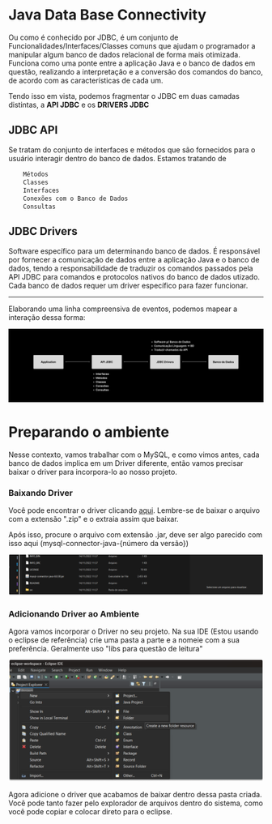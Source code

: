 # Java Data Base Connectivity
Ou como é conhecido por JDBC, é um conjunto de Funcionalidades/Interfaces/Classes comuns que ajudam o programador a manipular algum banco de dados relacional de forma mais otimizada. Funciona como uma ponte entre a aplicação Java e o banco de dados em questão, realizando a interpretação e a conversão dos comandos do banco, de acordo com as características de cada um.

Tendo isso em vista, podemos fragmentar o JDBC em duas camadas distintas, a <strong>API JDBC</strong> e os <strong>DRIVERS JDBC</strong>

## JDBC API
Se tratam do conjunto de interfaces e métodos que são fornecidos para o usuário interagir dentro do banco de dados. Estamos tratando de
```
    Métodos
    Classes
    Interfaces
    Conexões com o Banco de Dados
    Consultas
``` 

## JDBC Drivers
Software específico para um determinando banco de dados. É responsável por fornecer a comunicação de dados entre a aplicação Java e o banco de dados, tendo a responsabilidade de traduzir os comandos passados pela API JDBC para comandos e protocolos nativos do banco de dados utizado.
Cada banco de dados requer um driver específico para fazer funcionar.
<hr>

Elaborando uma linha compreensiva de eventos, podemos mapear a interação dessa forma:

<p>
    <img src="assets/jdbc.png" alt="img-fluxo">
</p>

# Preparando o ambiente
Nesse contexto, vamos trabalhar com o MySQL, e como vimos antes, cada banco de dados implica em um Driver diferente, então vamos precisar baixar o driver para incorpora-lo ao nosso projeto.

### Baixando Driver
Você pode encontrar o driver clicando <a href="https://dev.mysql.com/downloads/connector/j/?os=26" rel="external" target="_blank">aqui</a>. Lembre-se de baixar o arquivo com a extensão ".zip" e o extraia assim que baixar.

Após isso, procure o arquivo com extensão .jar, deve ser algo parecido com isso aqui (mysql-connector-java-{número da versão})

<p>
    <img src="assets/driverarchive.png" alt="img-fluxo">
</p>

### Adicionando Driver ao Ambiente
Agora vamos incorporar o Driver no seu projeto. Na sua IDE (Estou usando o eclipse de referência) crie uma pasta a parte e a nomeie com a sua preferência. Geralmente uso "libs para questão de leitura"

<p>
    <img src="assets/jdbcarchive.png" alt="img-fluxo">
</p>

Agora adicione o driver que acabamos de baixar dentro dessa pasta criada. Você pode tanto fazer pelo explorador de arquivos dentro do sistema, como você pode copiar e colocar direto para o eclipse.